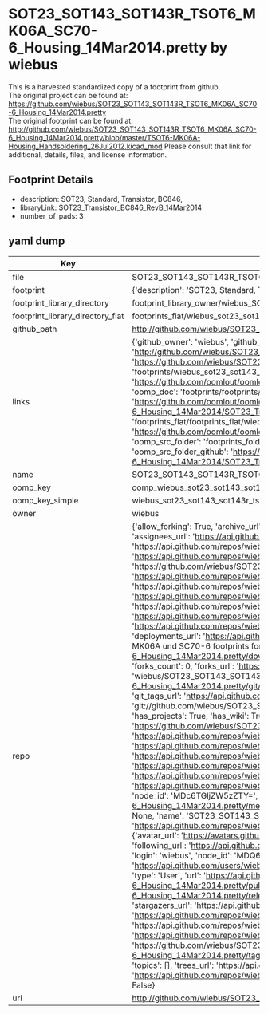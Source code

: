# SOT23_SOT143_SOT143R_TSOT6_MK06A_SC70-6_Housing_14Mar2014.pretty by wiebus  
This is a harvested standardized copy of a footprint from github.  
The original project can be found at:  
https://github.com/wiebus/SOT23_SOT143_SOT143R_TSOT6_MK06A_SC70-6_Housing_14Mar2014.pretty  
The original footprint can be found at:
http://github.com/wiebus/SOT23_SOT143_SOT143R_TSOT6_MK06A_SC70-6_Housing_14Mar2014.pretty/blob/master/TSOT6-MK06A-Housing_Handsoldering_26Jul2012.kicad_mod
Please consult that link for additional, details, files, and license information.  
## Footprint Details
* description: SOT23, Standard, Transistor, BC846,  
* libraryLink: SOT23_Transistor_BC846_RevB_14Mar2014  
* number_of_pads: 3  
## yaml dump  
| Key | Value |  
| --- | --- |  
| file | SOT23_SOT143_SOT143R_TSOT6_MK06A_SC70-6_Housing_14Mar2014.pretty/SOT23_Transistor_BC846_RevB_14Mar2014.kicad_mod |  
| footprint | {'description': 'SOT23, Standard, Transistor, BC846,', 'libraryLink': 'SOT23_Transistor_BC846_RevB_14Mar2014', 'number_of_pads': 3} |  
| footprint_library_directory | footprint_library_owner/wiebus_SOT23_SOT143_SOT143R_TSOT6_MK06A_SC70-6_Housing_14Mar2014.pretty |  
| footprint_library_directory_flat | footprints_flat/wiebus_sot23_sot143_sot143r_tsot6_mk06a_sc70_6_housing_14mar2014_sot23_transistor_bc846_revb_14mar2014/working |  
| github_path | http://github.com/wiebus/SOT23_SOT143_SOT143R_TSOT6_MK06A_SC70-6_Housing_14Mar2014.pretty/blob/master/SOT23_Transistor_BC846_RevB_14Mar2014.kicad_mod |  
| links | {'github_owner': 'wiebus', 'github_repo_name': 'SOT23_SOT143_SOT143R_TSOT6_MK06A_SC70-6_Housing_14Mar2014.pretty', 'github_src': 'http://github.com/wiebus/SOT23_SOT143_SOT143R_TSOT6_MK06A_SC70-6_Housing_14Mar2014.pretty/blob/master/TSOT6-MK06A-Housing_Handsoldering_26Jul2012.kicad_mod', 'github_src_repo': 'https://github.com/wiebus/SOT23_SOT143_SOT143R_TSOT6_MK06A_SC70-6_Housing_14Mar2014.pretty', 'oomp_bot': 'footprints/wiebus_sot23_sot143_sot143r_tsot6_mk06a_sc70_6_housing_14mar2014_sot23_transistor_bc846_revb_14mar2014/working', 'oomp_bot_github': 'https://github.com/oomlout/oomlout_oomp_footprint_bot/tree/main/footprints/wiebus_sot23_sot143_sot143r_tsot6_mk06a_sc70_6_housing_14mar2014_sot23_transistor_bc846_revb_14mar2014/working', 'oomp_doc': 'footprints/footprints/wiebus/SOT23_SOT143_SOT143R_TSOT6_MK06A_SC70-6_Housing_14Mar2014/SOT23_Transistor_BC846_RevB_14Mar2014/working/', 'oomp_doc_github': 'https://github.com/oomlout/oomlout_oomp_footprint_doc/tree/main/footprints/footprints/wiebus/SOT23_SOT143_SOT143R_TSOT6_MK06A_SC70-6_Housing_14Mar2014/SOT23_Transistor_BC846_RevB_14Mar2014/working', 'oomp_src_flat': 'footprints_flat/footprints_flat/wiebus_sot23_sot143_sot143r_tsot6_mk06a_sc70_6_housing_14mar2014_sot23_transistor_bc846_revb_14mar2014/working', 'oomp_src_flat_github': 'https://github.com/oomlout/oomlout_oomp_footprint_src/tree/main/footprints_flat/wiebus_sot23_sot143_sot143r_tsot6_mk06a_sc70_6_housing_14mar2014_sot23_transistor_bc846_revb_14mar2014/working', 'oomp_src_folder': 'footprints_folder/footprints_folder/wiebus/SOT23_SOT143_SOT143R_TSOT6_MK06A_SC70-6_Housing_14Mar2014/SOT23_Transistor_BC846_RevB_14Mar2014/working', 'oomp_src_folder_github': 'https://github.com/oomlout/oomlout_oomp_footprint_src/tree/main/footprints_folder/wiebus/SOT23_SOT143_SOT143R_TSOT6_MK06A_SC70-6_Housing_14Mar2014/SOT23_Transistor_BC846_RevB_14Mar2014/working'} |  
| name | SOT23_SOT143_SOT143R_TSOT6_MK06A_SC70-6_Housing_14Mar2014.pretty |  
| oomp_key | oomp_wiebus_sot23_sot143_sot143r_tsot6_mk06a_sc70_6_housing_14mar2014_sot23_transistor_bc846_revb_14mar2014 |  
| oomp_key_simple | wiebus_sot23_sot143_sot143r_tsot6_mk06a_sc70_6_housing_14mar2014_sot23_transistor_bc846_revb_14mar2014 |  
| owner | wiebus |  
| repo | {'allow_forking': True, 'archive_url': 'https://api.github.com/repos/wiebus/SOT23_SOT143_SOT143R_TSOT6_MK06A_SC70-6_Housing_14Mar2014.pretty/{archive_format}{/ref}', 'archived': False, 'assignees_url': 'https://api.github.com/repos/wiebus/SOT23_SOT143_SOT143R_TSOT6_MK06A_SC70-6_Housing_14Mar2014.pretty/assignees{/user}', 'blobs_url': 'https://api.github.com/repos/wiebus/SOT23_SOT143_SOT143R_TSOT6_MK06A_SC70-6_Housing_14Mar2014.pretty/git/blobs{/sha}', 'branches_url': 'https://api.github.com/repos/wiebus/SOT23_SOT143_SOT143R_TSOT6_MK06A_SC70-6_Housing_14Mar2014.pretty/branches{/branch}', 'clone_url': 'https://github.com/wiebus/SOT23_SOT143_SOT143R_TSOT6_MK06A_SC70-6_Housing_14Mar2014.pretty.git', 'collaborators_url': 'https://api.github.com/repos/wiebus/SOT23_SOT143_SOT143R_TSOT6_MK06A_SC70-6_Housing_14Mar2014.pretty/collaborators{/collaborator}', 'comments_url': 'https://api.github.com/repos/wiebus/SOT23_SOT143_SOT143R_TSOT6_MK06A_SC70-6_Housing_14Mar2014.pretty/comments{/number}', 'commits_url': 'https://api.github.com/repos/wiebus/SOT23_SOT143_SOT143R_TSOT6_MK06A_SC70-6_Housing_14Mar2014.pretty/commits{/sha}', 'compare_url': 'https://api.github.com/repos/wiebus/SOT23_SOT143_SOT143R_TSOT6_MK06A_SC70-6_Housing_14Mar2014.pretty/compare/{base}...{head}', 'contents_url': 'https://api.github.com/repos/wiebus/SOT23_SOT143_SOT143R_TSOT6_MK06A_SC70-6_Housing_14Mar2014.pretty/contents/{+path}', 'contributors_url': 'https://api.github.com/repos/wiebus/SOT23_SOT143_SOT143R_TSOT6_MK06A_SC70-6_Housing_14Mar2014.pretty/contributors', 'created_at': '2014-03-14T12:14:24Z', 'default_branch': 'master', 'deployments_url': 'https://api.github.com/repos/wiebus/SOT23_SOT143_SOT143R_TSOT6_MK06A_SC70-6_Housing_14Mar2014.pretty/deployments', 'description': 'SOT23,SOT143, SOT143R, TSOT6, MK06A und SC70-6 footprints for KiCad 14Mar2014 as .pretty', 'disabled': False, 'downloads_url': 'https://api.github.com/repos/wiebus/SOT23_SOT143_SOT143R_TSOT6_MK06A_SC70-6_Housing_14Mar2014.pretty/downloads', 'events_url': 'https://api.github.com/repos/wiebus/SOT23_SOT143_SOT143R_TSOT6_MK06A_SC70-6_Housing_14Mar2014.pretty/events', 'fork': False, 'forks': 0, 'forks_count': 0, 'forks_url': 'https://api.github.com/repos/wiebus/SOT23_SOT143_SOT143R_TSOT6_MK06A_SC70-6_Housing_14Mar2014.pretty/forks', 'full_name': 'wiebus/SOT23_SOT143_SOT143R_TSOT6_MK06A_SC70-6_Housing_14Mar2014.pretty', 'git_commits_url': 'https://api.github.com/repos/wiebus/SOT23_SOT143_SOT143R_TSOT6_MK06A_SC70-6_Housing_14Mar2014.pretty/git/commits{/sha}', 'git_refs_url': 'https://api.github.com/repos/wiebus/SOT23_SOT143_SOT143R_TSOT6_MK06A_SC70-6_Housing_14Mar2014.pretty/git/refs{/sha}', 'git_tags_url': 'https://api.github.com/repos/wiebus/SOT23_SOT143_SOT143R_TSOT6_MK06A_SC70-6_Housing_14Mar2014.pretty/git/tags{/sha}', 'git_url': 'git://github.com/wiebus/SOT23_SOT143_SOT143R_TSOT6_MK06A_SC70-6_Housing_14Mar2014.pretty.git', 'has_discussions': False, 'has_downloads': True, 'has_issues': True, 'has_pages': False, 'has_projects': True, 'has_wiki': True, 'homepage': None, 'hooks_url': 'https://api.github.com/repos/wiebus/SOT23_SOT143_SOT143R_TSOT6_MK06A_SC70-6_Housing_14Mar2014.pretty/hooks', 'html_url': 'https://github.com/wiebus/SOT23_SOT143_SOT143R_TSOT6_MK06A_SC70-6_Housing_14Mar2014.pretty', 'id': 17745147, 'is_template': False, 'issue_comment_url': 'https://api.github.com/repos/wiebus/SOT23_SOT143_SOT143R_TSOT6_MK06A_SC70-6_Housing_14Mar2014.pretty/issues/comments{/number}', 'issue_events_url': 'https://api.github.com/repos/wiebus/SOT23_SOT143_SOT143R_TSOT6_MK06A_SC70-6_Housing_14Mar2014.pretty/issues/events{/number}', 'issues_url': 'https://api.github.com/repos/wiebus/SOT23_SOT143_SOT143R_TSOT6_MK06A_SC70-6_Housing_14Mar2014.pretty/issues{/number}', 'keys_url': 'https://api.github.com/repos/wiebus/SOT23_SOT143_SOT143R_TSOT6_MK06A_SC70-6_Housing_14Mar2014.pretty/keys{/key_id}', 'labels_url': 'https://api.github.com/repos/wiebus/SOT23_SOT143_SOT143R_TSOT6_MK06A_SC70-6_Housing_14Mar2014.pretty/labels{/name}', 'language': None, 'languages_url': 'https://api.github.com/repos/wiebus/SOT23_SOT143_SOT143R_TSOT6_MK06A_SC70-6_Housing_14Mar2014.pretty/languages', 'license': {'key': 'cc0-1.0', 'name': 'Creative Commons Zero v1.0 Universal', 'node_id': 'MDc6TGljZW5zZTY=', 'spdx_id': 'CC0-1.0', 'url': 'https://api.github.com/licenses/cc0-1.0'}, 'merges_url': 'https://api.github.com/repos/wiebus/SOT23_SOT143_SOT143R_TSOT6_MK06A_SC70-6_Housing_14Mar2014.pretty/merges', 'milestones_url': 'https://api.github.com/repos/wiebus/SOT23_SOT143_SOT143R_TSOT6_MK06A_SC70-6_Housing_14Mar2014.pretty/milestones{/number}', 'mirror_url': None, 'name': 'SOT23_SOT143_SOT143R_TSOT6_MK06A_SC70-6_Housing_14Mar2014.pretty', 'network_count': 0, 'node_id': 'MDEwOlJlcG9zaXRvcnkxNzc0NTE0Nw==', 'notifications_url': 'https://api.github.com/repos/wiebus/SOT23_SOT143_SOT143R_TSOT6_MK06A_SC70-6_Housing_14Mar2014.pretty/notifications{?since,all,participating}', 'open_issues': 0, 'open_issues_count': 0, 'owner': {'avatar_url': 'https://avatars.githubusercontent.com/u/247999?v=4', 'events_url': 'https://api.github.com/users/wiebus/events{/privacy}', 'followers_url': 'https://api.github.com/users/wiebus/followers', 'following_url': 'https://api.github.com/users/wiebus/following{/other_user}', 'gists_url': 'https://api.github.com/users/wiebus/gists{/gist_id}', 'gravatar_id': '', 'html_url': 'https://github.com/wiebus', 'id': 247999, 'login': 'wiebus', 'node_id': 'MDQ6VXNlcjI0Nzk5OQ==', 'organizations_url': 'https://api.github.com/users/wiebus/orgs', 'received_events_url': 'https://api.github.com/users/wiebus/received_events', 'repos_url': 'https://api.github.com/users/wiebus/repos', 'site_admin': False, 'starred_url': 'https://api.github.com/users/wiebus/starred{/owner}{/repo}', 'subscriptions_url': 'https://api.github.com/users/wiebus/subscriptions', 'type': 'User', 'url': 'https://api.github.com/users/wiebus'}, 'private': False, 'pulls_url': 'https://api.github.com/repos/wiebus/SOT23_SOT143_SOT143R_TSOT6_MK06A_SC70-6_Housing_14Mar2014.pretty/pulls{/number}', 'pushed_at': '2014-03-14T16:17:20Z', 'releases_url': 'https://api.github.com/repos/wiebus/SOT23_SOT143_SOT143R_TSOT6_MK06A_SC70-6_Housing_14Mar2014.pretty/releases{/id}', 'size': 156, 'ssh_url': 'git@github.com:wiebus/SOT23_SOT143_SOT143R_TSOT6_MK06A_SC70-6_Housing_14Mar2014.pretty.git', 'stargazers_count': 0, 'stargazers_url': 'https://api.github.com/repos/wiebus/SOT23_SOT143_SOT143R_TSOT6_MK06A_SC70-6_Housing_14Mar2014.pretty/stargazers', 'statuses_url': 'https://api.github.com/repos/wiebus/SOT23_SOT143_SOT143R_TSOT6_MK06A_SC70-6_Housing_14Mar2014.pretty/statuses/{sha}', 'subscribers_count': 1, 'subscribers_url': 'https://api.github.com/repos/wiebus/SOT23_SOT143_SOT143R_TSOT6_MK06A_SC70-6_Housing_14Mar2014.pretty/subscribers', 'subscription_url': 'https://api.github.com/repos/wiebus/SOT23_SOT143_SOT143R_TSOT6_MK06A_SC70-6_Housing_14Mar2014.pretty/subscription', 'svn_url': 'https://github.com/wiebus/SOT23_SOT143_SOT143R_TSOT6_MK06A_SC70-6_Housing_14Mar2014.pretty', 'tags_url': 'https://api.github.com/repos/wiebus/SOT23_SOT143_SOT143R_TSOT6_MK06A_SC70-6_Housing_14Mar2014.pretty/tags', 'teams_url': 'https://api.github.com/repos/wiebus/SOT23_SOT143_SOT143R_TSOT6_MK06A_SC70-6_Housing_14Mar2014.pretty/teams', 'temp_clone_token': None, 'topics': [], 'trees_url': 'https://api.github.com/repos/wiebus/SOT23_SOT143_SOT143R_TSOT6_MK06A_SC70-6_Housing_14Mar2014.pretty/git/trees{/sha}', 'updated_at': '2014-03-14T16:17:20Z', 'url': 'https://api.github.com/repos/wiebus/SOT23_SOT143_SOT143R_TSOT6_MK06A_SC70-6_Housing_14Mar2014.pretty', 'visibility': 'public', 'watchers': 0, 'watchers_count': 0, 'web_commit_signoff_required': False} |  
| url | http://github.com/wiebus/SOT23_SOT143_SOT143R_TSOT6_MK06A_SC70-6_Housing_14Mar2014.pretty |  

